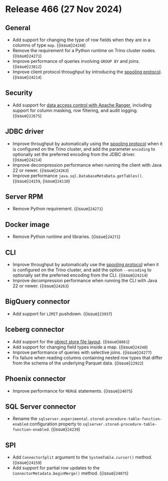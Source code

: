 # Release 466 (27 Nov 2024)

## General

* Add support for changing the type of row fields when they are in a columns of
  type `map`. ({issue}`24248`)
* Remove the requirement for a Python runtime on Trino cluster nodes. ({issue}`24271`)
* Improve performance of queries involving `GROUP BY` and joins. ({issue}`23812`)
* Improve client protocol throughput by introducing the [spooling
  protocol](protocol-spooling). ({issue}`24214`)

## Security

* Add support for [data access control with Apache
  Ranger](/security/apache-ranger-access-control), including support for
  column masking, row filtering, and audit logging. ({issue}`22675`)

## JDBC driver

* Improve throughput by automatically using the [spooling
  protocol](jdbc-spooling-protocol) when it is configured on the Trino cluster,
  and add the parameter `encoding` to optionally set the preferred encoding from
  the JDBC driver. ({issue}`24214`)
* Improve decompression performance when running the client with Java 22 or
  newer. ({issue}`24263`)
* Improve performance `java.sql.DatabaseMetaData.getTables()`. ({issue}`24159`,
  {issue}`24110`)

## Server RPM

* Remove Python requirement. ({issue}`24271`)

## Docker image

* Remove Python runtime and libraries. ({issue}`24271`)

## CLI

* Improve throughput by automatically use the [spooling
  protocol](cli-spooling-protocol) when it is configured on the Trino cluster,
  and add the option `--encoding` to optionally set the preferred encoding from
  the CLI. ({issue}`24214`)
* Improve decompression performance when running the CLI with Java 22 or newer. ({issue}`24263`)

## BigQuery connector

* Add support for `LIMIT` pushdown. ({issue}`23937`)

## Iceberg connector

* Add support for the [object store file
  layout](https://iceberg.apache.org/docs/latest/aws/#object-store-file-layout).
  ({issue}`8861`)
* Add support for changing field types inside a map. ({issue}`24248`)
* Improve performance of queries with selective joins. ({issue}`24277`)
* Fix failure when reading columns containing nested row types that differ from
  the schema of the underlying Parquet data. ({issue}`22922`)

## Phoenix connector

* Improve performance for `MERGE` statements. ({issue}`24075`)

## SQL Server connector

* Rename the `sqlserver.experimental.stored-procedure-table-function-enabled`
  configuration property to `sqlserver.stored-procedure-table-function-enabled`.
  ({issue}`24239`)

## SPI

* Add `ConnectorSplit` argument to the `SystemTable.cursor()` method. ({issue}`24159`)
* Add support for partial row updates to the `ConnectorMetadata.beginMerge()`
  method. ({issue}`24075`)
